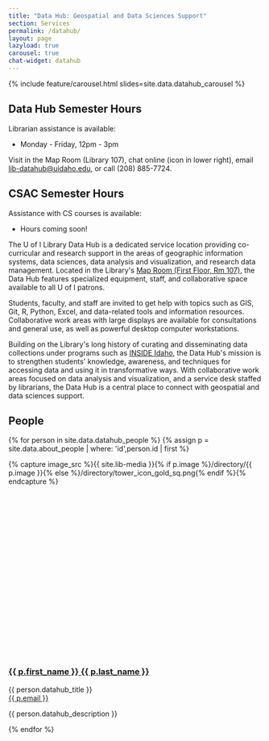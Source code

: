 ```yaml
---
title: "Data Hub: Geospatial and Data Sciences Support"
section: Services
permalink: /datahub/
layout: page
lazyload: true
carousel: true
chat-widget: datahub
---
```


{% include feature/carousel.html slides=site.data.datahub_carousel %}

<div class="row">
<div class="col-lg-6">
<div class="alert alert-info mt-3 mb-3" role="alert">
<h2 class="alert-heading h5"><span class="fas fa-clock"></span> Data Hub Semester Hours</h2>
<p>Librarian assistance is available:</p>
<ul>
    <li>Monday - Friday, 12pm - 3pm</li>
</ul>
<p>Visit in the Map Room (Library 107), chat online (icon in lower right), email <a class="alert-link" href="mailto:lib-datahub@uidaho.edu">lib-datahub@uidaho.edu</a>, or call (208) 885-7724.</p>
<!--<h2 class="alert-heading h5"><span class="fas fa-clock"></span> Summer Hours</h2>
<p markdown="1">By appointment: Please contact [Jeremy Kenyon](/about/people/jkenyon.html) (<jkenyon@uidaho.edu>)</p>-->
</div>
</div>
<div class="col-lg-6">
<div class="alert alert-info mt-3 mb-3" role="alert">
<h2 class="alert-heading h5"><span class="fas fa-clock"></span> CSAC Semester Hours</h2>
<p class="mb-3">Assistance with CS courses is available:</p>
<ul>
    <li>Hours coming soon!</li>
</ul>
</div>
</div>
</div>

The U of I Library Data Hub is a dedicated service location providing co-curricular and research support in the areas of geographic information systems, data sciences, data analysis and visualization, and research data management.
Located in the Library's [Map Room (First Floor, Rm 107)](/about/maps.html#lg=1&slide=0), the Data Hub features specialized equipment, staff, and collaborative space available to all U of I patrons.

Students, faculty, and staff are invited to get help with topics such as GIS, Git, R, Python, Excel, and data-related tools and information resources.
Collaborative work areas with large displays are available for consultations and general use, as well as powerful desktop computer workstations.

Building on the Library's long history of curating and disseminating data collections under programs such as [INSIDE Idaho](https://insideidaho.org/), the Data Hub's mission is to strengthen students' knowledge, awareness, and techniques for accessing data and using it in transformative ways. 
With collaborative work areas focused on data analysis and visualization, and a service desk staffed by librarians, the Data Hub is a central place to connect with geospatial and data sciences support.

## People

{% for person in site.data.datahub_people %}
{% assign p = site.data.about_people | where: 'id',person.id | first %}
<div class="border rounded mt-3">
    <div class="row no-gutters">
        <div class="col-md-3 p-3">
            {% capture image_src %}{{ site.lib-media }}{% if p.image %}/directory/{{ p.image }}{% else %}/directory/tower_icon_gold_sq.png{% endif %}{% endcapture %}
            <img src="data:image/svg+xml,%3Csvg xmlns='http://www.w3.org/2000/svg' viewBox='0 0 3 2'%3E%3C/svg%3E" data-src="{{ image_src }}" class="lazyload img-fluid rounded" alt="portrait of {{ p.last_name }}">
        </div>
        <div class="col-md-9 p-3">
            <h3><a href="{{ '/about/people/' | relative_url }}{{ p.id }}.html" title="View the profile for {{ p.last_name }}">{{ p.first_name }} {{ p.last_name }}</a></h3>
            <p class="h5">{{ person.datahub_title }} <br><a href="mailto:{{ p.email }}">{{ p.email }}</a></p>
            <p>{{ person.datahub_description }}</p>
        </div>
    </div>
</div>
{% endfor %}

